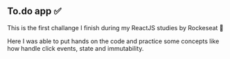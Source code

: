 ## To.do app :white_check_mark:

This is the first challange I finish during my ReactJS studies by Rockeseat :rocket:

Here I was able to put hands on the code and practice some concepts like how handle click events, state and immutability.
